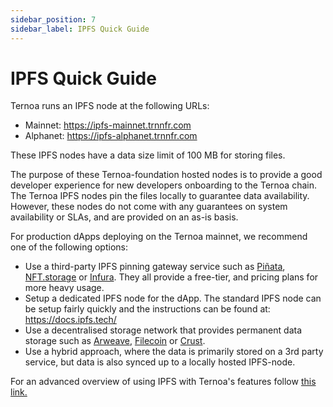```yaml
---
sidebar_position: 7
sidebar_label: IPFS Quick Guide
---
```


# IPFS Quick Guide

Ternoa runs an IPFS node at the following URLs:

- Mainnet: https://ipfs-mainnet.trnnfr.com 
- Alphanet: https://ipfs-alphanet.trnnfr.com

These IPFS nodes have a data size limit of 100 MB for storing files.

The purpose of these Ternoa-foundation hosted nodes is to provide a good developer experience for new developers onboarding to the Ternoa chain. The Ternoa IPFS nodes pin the files locally to guarantee data availability. However, these nodes do not come with any guarantees on system availability or SLAs, and are provided on an as-is basis.

For production dApps deploying on the Ternoa mainnet, we recommend one of the following options:
- Use a third-party IPFS pinning gateway service such as [Piñata](https://www.pinata.cloud/), [NFT.storage](https://nft.storage/) or [Infura](https://www.infura.io/). They all provide a free-tier, and pricing plans for more heavy usage.
- Setup a dedicated IPFS node for the dApp. The standard IPFS node can be setup fairly quickly and the instructions can be found at: https://docs.ipfs.tech/
- Use a decentralised storage network that provides permanent data storage such as [Arweave](https://www.arweave.org/), [Filecoin](https://filecoin.io/) or [Crust](https://crust.network/).
- Use a hybrid approach, where the data is primarily stored on a 3rd party service, but data is also synced up to a locally hosted IPFS-node. 

For an advanced overview of using IPFS with Ternoa's features follow [this link.](https://docs.ternoa.network/for-developers/advanced-guides/ipfs)



